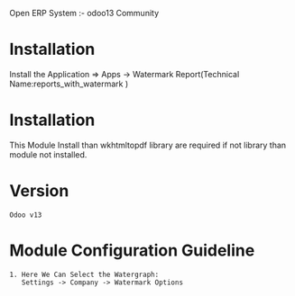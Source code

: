 Open ERP System :- odoo13 Community

Installation 
============
Install the Application => Apps -> Watermark Report(Technical Name:reports_with_watermark	)

Installation
============
This Module Install than wkhtmltopdf library are required if not library than module not installed.

Version
========
	Odoo v13

Module Configuration Guideline
=============================

	1. Here We Can Select the Watergraph:
	   Settings -> Company -> Watermark Options
 


